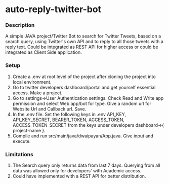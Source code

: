 # auto-reply-twitter-bot

### Description

A simple JAVA project/Twitter Bot to search for Twitter Tweets, based on a search query, using Twitter's own API and to reply to all those tweets with a reply text. Could be integrated as REST API for higher access or could be integrated as Client Side application.

### Setup
1. Create a .env at root level of the project after cloning the project into local environment.
2. Go to twitter developers dashboard/portal and get yourself essential access. Make a project.
3. Go to settings->User Authentication settings. Check Read and Write app permission and select Web app/bot for type. Give a random url for Website Url and Callback url. Save.
4. In the .env file. Set the following keys in .env API_KEY, API_KEY_SECRET, BEARER_TOKEN, ACCESS_TOKEN, ACCESS_TOKEN_SECRET from the keys under developers dashboard->{ project-name }.
5. Compile and run src/main/java/dwaipayan/App.java. Give input and execute.
### Limitations

1. The Search query only returns data from last 7 days. Querying from all data was allowed only for developers' with Academic access.
2. Could have implemented with a REST API for better distribution.
